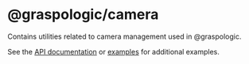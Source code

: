 # @graspologic/camera

Contains utilities related to camera management used in @graspologic.

See the [API documentation](./dist/docs/globals.md) or [examples](../../../examples) for additional examples.
